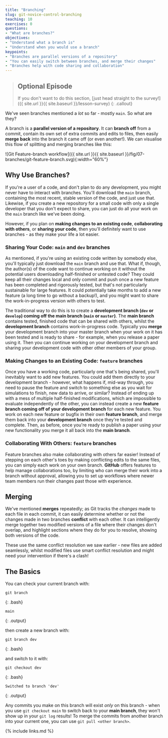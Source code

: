 ```yaml
---
title: "Branching"
slug: git-novice-control-branching
teaching: 10
exercises: 0
questions:
- "What are branches?"
objectives:
- "Understand what a branch is"
- "Understand when you would use a branch"
keypoints:
- "Branches are parallel versions of a repository"
- "You can easily switch between branches, and merge their changes"
- "Branches help with code sharing and collaboration"
---
```


> ## Optional Episode
> 
> If you don't want to do this section, [just head straight to the survey!]({{ site.url }}{{ site.baseurl }}/lesson-survey)
{: .callout}

We've seen branches mentioned a *lot* so far - mostly `main`. So what are they?

A branch is a **parallel version of a repository**. It can **branch off** from a commit, contain its own set of extra commits and edits to files, then easily **merge back** into the branch it came off (or even another!). We can visualise this flow of splitting and merging branches like this:

![Git Feature-branch workflow]({{ site.url }}{{ site.baseurl }}/fig/07-branches/git-feature-branch.svg){:width="60%"}

## Why Use Branches?

If you're a user of a code, and don't plan to do any development, you might never have to interact with branches. You'll download the `main` branch, containing the most recent, stable version of the code, and just use that. Likewise, if you create a new repository for a small code with only a single developer that you don't expect to share, you can just do all your work on the `main` branch like we've been doing.

However, if you plan on **making changes to an existing code**, **collaborating with others**, or **sharing your code**, then you'll definitely want to use branches - as they make your life a lot easier.

### Sharing Your Code: `main` and `dev` branches

As mentioned, if you're using an existing code written by somebody else, you'll typically just download the `main` branch and use that. What if, though, the author(s) of the code want to continue working on it without the potential users downloading half-finished or untested code? They could keep all their changes local and only commit and push once a new feature has been completed and rigorously tested, but that's not particularly sustainable for large features. It could potentially take months to add a new feature (a long time to go without a backup!), and you might want to share the work-in-progress version with others to test. 

The traditional way to do this is to create a **development branch (`dev` or `develop`) coming off the main branch (`main` or `master`)**. The **main branch** contains tested, finished code that can be shared with others, whilst the **development branch** contains work-in-progress code. Typically you **merge** your development branch into your master branch when your work on it has been tested and is ready to share - for example, when you release a paper using it. Then you can continue working on your development branch and sharing your development code with other other members of your group.

### Making Changes to an Existing Code: `feature` branches

Once you have a working code, particularly one that's being shared, you'll inevitably want to add new features. You could add them directly to your development branch - however, what happens if, mid-way through, you need to pause the feature and switch to something else as you wait for simulations to finish, new data to arrive, or similar? Instead of ending up with a mess of multiple half-finished modifications, which are impossible to evaluate independently of the other, you can instead create a new **feature branch coming off of your development branch** for each new feature. You work on each new feature or bugfix in their own  **feature branch**, and merge them back into your **development branch** once they're tested and complete. Then, as before, once you're ready to publish a paper using your new functionality you merge it all back into the **main branch**.

### Collaborating With Others: `feature` branches

Feature branches also make collaborating with others far easier! Instead of stepping on each other's toes by making conflicting edits to the same files, you can simply each work on your own branch. **GitHub** offers features to help manage collaborations too, by limiting who can merge their work into a branch without approval, allowing you to set up workflows where newer team members run their changes past those with experience.

## Merging

We've mentioned **merges** repeatedly; as Git tracks the *changes* made to each file in each commit, it can easily determine whether or not the changes made in two branches **conflict** with each other. It can intelligently merge together two modified versions of a file where their changes don't overlap, and highlight sections where they do for you to resolve, showing both versions of the code.

These use the same conflict resolution we saw earlier - new files are added seamlessly, whilst modified files use smart conflict resolution and might need your intervention if there's a clash!

## The Basics

You can check your current branch with: 

~~~
git branch
~~~
{: .bash}

~~~
main
~~~
{: .output}


then create a new branch with:

~~~
git branch dev
~~~
{: .bash}

and switch to it with:

~~~
git checkout dev
~~~
{: .bash}

~~~
Switched to branch 'dev'
~~~
{: .output}

Any commits you make on this branch will exist *only* on this branch - when you use `git checkout main` to switch back to your **main branch**, they won't show up in your `git log` results! To merge the commits from another branch into your current one, you can use `git pull <other branch>`.


{% include links.md %}
